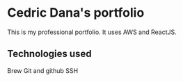 # Cedric Dana's portfolio

This is my professional portfolio. It uses AWS and ReactJS.


## Technologies used
Brew
Git and github
SSH
